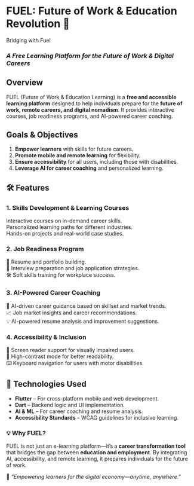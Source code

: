 
# **FUEL: Future of Work & Education Revolution** 🚀  
Bridging with Fuel
### *A Free Learning Platform for the Future of Work & Digital Careers*  

##  Overview  
FUEL (Future of Work & Education Learning) is a **free and accessible learning platform** designed to help individuals prepare for the **future of work, remote careers, and digital nomadism**. It provides interactive courses, job readiness programs, and AI-powered career coaching.  

## Goals & Objectives
1.  **Empower learners** with skills for future careers.  
2.  **Promote mobile and remote learning** for flexibility.  
3.  **Ensure accessibility** for all users, including those with disabilities.  
4.  **Leverage AI for career coaching** and personalized learning.  

## **🛠️ Features**  
### **1. Skills Development & Learning Courses**  
 Interactive courses on in-demand career skills.  
 Personalized learning paths for different industries.  
 Hands-on projects and real-world case studies.  

### **2. Job Readiness Program**  
💼 Resume and portfolio building.  
🎤 Interview preparation and job application strategies.  
🛠️ Soft skills training for workplace success.  

### **3. AI-Powered Career Coaching**  
🤖 AI-driven career guidance based on skillset and market trends.  
📈 Job market insights and career recommendations.  
💡 AI-powered resume analysis and improvement suggestions.  

### **4. Accessibility & Inclusion**  
🎤 Screen reader support for visually impaired users.  
🎨 High-contrast mode for better readability.  
⌨️ Keyboard navigation for users with motor disabilities.  




## **🔗 Technologies Used**  
- **Flutter** – For cross-platform mobile and web development.  
- **Dart** – Backend logic and UI implementation.  
- **AI & ML** – For career coaching and resume analysis.  
- **Accessibility Standards** – WCAG guidelines for inclusive learning.  



### **💡 Why FUEL?**  
FUEL is not just an e-learning platform—it’s a **career transformation tool** that bridges the gap between **education and employment**. By integrating AI, accessibility, and remote learning, it prepares individuals for the future of work.  

💬 *“Empowering learners for the digital economy—anytime, anywhere.”*  

